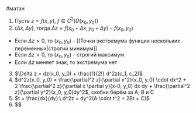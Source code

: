 #матан 
1. Пусть $z = f(x, y), \ f \in C^2(O(x_0, y_0))$
2. $(\Delta x, \Delta y)$, тогда $\Delta z = f(x_0 + \Delta x, y_0 + \Delta y) - f(x_0, y_0)$
- Если $\Delta z > 0$, то $(x_0, y_0)$ - [[Точки экстремума функции нескольких переменных|строгий минимум]]
- Если $\Delta z < 0$, то $(x_0, y_0)$ - строгий максимум
- Если $\Delta z$ меняет знак, то экстремума нет
3. $\Delta z = dz(x_0, y_0) + \frac{1}{2!} d^2z(c_1, c_2)$
4. $d^2z(x_0, y_0) = \frac{\partial^2 z}{\partial x^2}(x_0, y_0) \cdot dx^2 + 2 \frac{\partial^2 z}{\partial x \partial y}(x-0, y_0) dx dy + \frac{\partial^2 z}{\partial y^2}(x_0, y_0)dy^2$, скобки берём за A, B и C
5. $t = \frac{dx}{dy}:\  d^2z = dy^2(A \cdot t^2 + 2Bt + C)$
6. $$